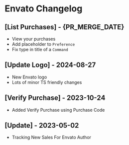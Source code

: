 # Envato Changelog

## [List Purchases] - {PR_MERGE_DATE}

- View your purchases
- Add placeholder to `Preference`
- Fix type in title of a `Command`

## [Update Logo] - 2024-08-27

- New Envato logo
- Lots of minor TS friendly changes

## [Verify Purchase] - 2023-10-24

- Added Verify Purchase using Purchase Code

## [Update] - 2023-05-02

- Tracking New Sales For Envato Author
